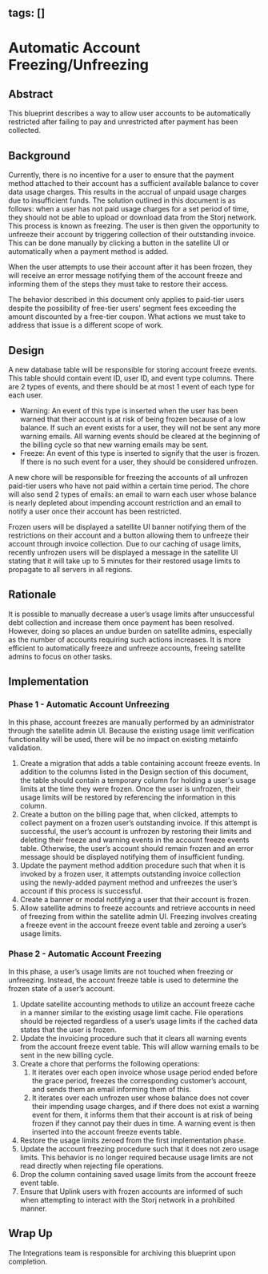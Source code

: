 tags: []
---

# Automatic Account Freezing/Unfreezing

## Abstract

This blueprint describes a way to allow user accounts to be automatically restricted after failing to pay and unrestricted after payment has been collected.

## Background

Currently, there is no incentive for a user to ensure that the payment method attached to their account has a sufficient available balance to cover data usage charges. This results in the accrual of unpaid usage charges due to insufficient funds. The solution outlined in this document is as follows: when a user has not paid usage charges for a set period of time, they should not be able to upload or download data from the Storj network. This process is known as freezing. The user is then given the opportunity to unfreeze their account by triggering collection of their outstanding invoice. This can be done manually by clicking a button in the satellite UI or automatically when a payment method is added.

When the user attempts to use their account after it has been frozen, they will receive an error message notifying them of the account freeze and informing them of the steps they must take to restore their access.

The behavior described in this document only applies to paid-tier users despite the possibility of free-tier users' segment fees exceeding the amount discounted by a free-tier coupon. What actions we must take to address that issue is a different scope of work.

## Design

A new database table will be responsible for storing account freeze events. This table should contain event ID, user ID, and event type columns. There are 2 types of events, and there should be at most 1 event of each type for each user.

* Warning: An event of this type is inserted when the user has been warned that their account is at risk of being frozen because of a low balance. If such an event exists for a user, they will not be sent any more warning emails. All warning events should be cleared at the beginning of the billing cycle so that new warning emails may be sent.
* Freeze: An event of this type is inserted to signify that the user is frozen. If there is no such event for a user, they should be considered unfrozen.

A new chore will be responsible for freezing the accounts of all unfrozen paid-tier users who have not paid within a certain time period. The chore will also send 2 types of emails: an email to warn each user whose balance is nearly depleted about impending account restriction and an email to notify a user once their account has been restricted.

Frozen users will be displayed a satellite UI banner notifying them of the restrictions on their account and a button allowing them to unfreeze their account through invoice collection. Due to our caching of usage limits, recently unfrozen users will be displayed a message in the satellite UI stating that it will take up to 5 minutes for their restored usage limits to propagate to all servers in all regions.

## Rationale

It is possible to manually decrease a user’s usage limits after unsuccessful debt collection and increase them once payment has been resolved. However, doing so places an undue burden on satellite admins, especially as the number of accounts requiring such actions increases. It is more efficient to automatically freeze and unfreeze accounts, freeing satellite admins to focus on other tasks.

## Implementation

### Phase 1 - Automatic Account Unfreezing

In this phase, account freezes are manually performed by an administrator through the satellite admin UI. Because the existing usage limit verification functionality will be used, there will be no impact on existing metainfo validation.

1. Create a migration that adds a table containing account freeze events. In addition to the columns listed in the Design section of this document, the table should contain a temporary column for holding a user's usage limits at the time they were frozen. Once the user is unfrozen, their usage limits will be restored by referencing the information in this column.
2. Create a button on the billing page that, when clicked, attempts to collect payment on a frozen user’s outstanding invoice. If this attempt is successful, the user’s account is unfrozen by restoring their limits and deleting their freeze and warning events in the account freeze events table. Otherwise, the user’s account should remain frozen and an error message should be displayed notifying them of insufficient funding.
3. Update the payment method addition procedure such that when it is invoked by a frozen user, it attempts outstanding invoice collection using the newly-added payment method and unfreezes the user’s account if this process is successful.
4. Create a banner or modal notifying a user that their account is frozen.
5. Allow satellite admins to freeze accounts and retrieve accounts in need of freezing from within the satellite admin UI. Freezing involves creating a freeze event in the account freeze event table and zeroing a user’s usage limits.

### Phase 2 - Automatic Account Freezing

In this phase, a user’s usage limits are not touched when freezing or unfreezing. Instead, the account freeze table is used to determine the frozen state of a user’s account.

1. Update satellite accounting methods to utilize an account freeze cache in a manner similar to the existing usage limit cache. File operations should be rejected regardless of a user’s usage limits if the cached data states that the user is frozen.
2. Update the invoicing procedure such that it clears all warning events from the account freeze event table. This will allow warning emails to be sent in the new billing cycle.
3. Create a chore that performs the following operations:
    1. It iterates over each open invoice whose usage period ended before the grace period, freezes the corresponding customer’s account, and sends them an email informing them of this.
    2. It iterates over each unfrozen user whose balance does not cover their impending usage charges, and if there does not exist a warning event for them, it informs them that their account is at risk of being frozen if they cannot pay their dues in time. A warning event is then inserted into the account freeze events table.
4. Restore the usage limits zeroed from the first implementation phase.
5. Update the account freezing procedure such that it does not zero usage limits. This behavior is no longer required because usage limits are not read directly when rejecting file operations.
6. Drop the column containing saved usage limits from the account freeze event table.
7. Ensure that Uplink users with frozen accounts are informed of such when attempting to interact with the Storj network in a prohibited manner.

## Wrap Up

The Integrations team is responsible for archiving this blueprint upon completion.
